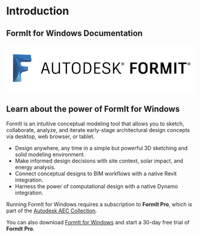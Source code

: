 # Introduction

## FormIt for Windows Documentation

![](<.gitbook/assets/b5030b43-df24-4259-ad6a-94bcad61bc78 (1).png>)

## Learn about the power of FormIt for Windows

FormIt is an intuitive conceptual modeling tool that allows you to sketch, collaborate, analyze, and iterate early-stage architectural design concepts via desktop, web browser, or tablet.

* Design anywhere, any time in a simple but powerful 3D sketching and solid modeling environment.
* Make informed design decisions with site context, solar impact, and energy analysis.
* Connect conceptual designs to BIM workflows with a native Revit integration.
* Harness the power of computational design with a native Dynamo integration.

Running FormIt for Windows requires a subscription to **FormIt Pro**, which is part of the [Autodesk AEC Collection](https://www.autodesk.com/collections/architecture-engineering-construction/overview).

You can also download [FormIt for Windows](https://formit.autodesk.com/page/download) and start a 30-day free trial of **FormIt** **Pro**.
